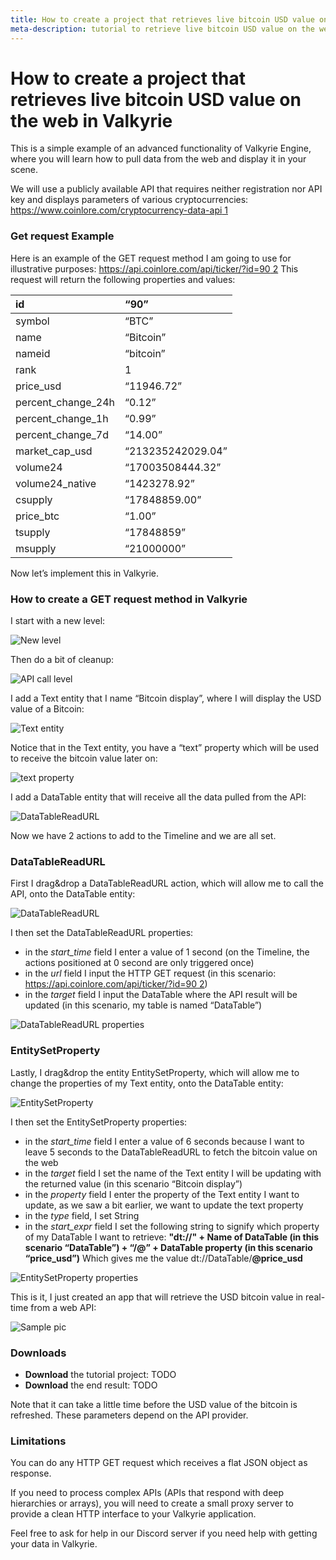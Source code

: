 ```yaml
---
title: How to create a project that retrieves live bitcoin USD value on the web in Valkyrie
meta-description: tutorial to retrieve live bitcoin USD value on the web in Valkyrie
---
```

# How to create a project that retrieves live bitcoin USD value on the web in Valkyrie

This is a simple example of an advanced functionality of Valkyrie Engine, where you will learn how to pull data from the web and display it in your scene.

We will use a publicly available API that requires neither registration nor API key and displays parameters of various cryptocurrencies: [https://www.coinlore.com/cryptocurrency-data-api 1](https://www.coinlore.com/cryptocurrency-data-api)

### Get request Example
Here is an example of the GET request method I am going to use for illustrative purposes: [https://api.coinlore.com/api/ticker/?id=90 2](https://api.coinlore.com/api/ticker/?id=90)
This request will return the following properties and values:

| id                 | “90”              |
| :----------------- | :---------------- |
| symbol             | “BTC”             |
| name               | “Bitcoin”         |
| nameid             | “bitcoin”         |
| rank               | 1                 |
| price_usd          | “11946.72”        |
| percent_change_24h | “0.12”            |
| percent_change_1h  | “0.99”            |
| percent_change_7d  | “14.00”           |
| market_cap_usd     | “213235242029.04” |
| volume24           | “17003508444.32”  |
| volume24_native    | “1423278.92”      |
| csupply            | “17848859.00”     |
| price_btc          | “1.00”            |
| tsupply            | “17848859”        |
| msupply            | “21000000”        |

Now let’s implement this in Valkyrie.

### How to create a GET request method in Valkyrie

I start with a new level:

![New level](https://aws1.discourse-cdn.com/standard11/uploads/talansoft/optimized/1X/ba78622bf54de4a37fcd01c21adda72899bb83a7_2_690x266.png)

Then do a bit of cleanup:

![API call level](https://aws1.discourse-cdn.com/standard11/uploads/talansoft/original/1X/18614d30bc9468fe580b4079ad9983f923ad158a.png)

I add a Text entity that I name “Bitcoin display”, where I will display the USD value of a Bitcoin:

![Text entity](https://aws1.discourse-cdn.com/standard11/uploads/talansoft/original/1X/c57bf4d54163b0ba58a0c23f37f97d0c2d0e6443.png)

Notice that in the Text entity, you have a “text” property which will be used to receive the bitcoin value later on:

![text property](https://aws1.discourse-cdn.com/standard11/uploads/talansoft/original/1X/042ab0e0e44b99083ad3715c6b389e5c60f77c52.png)

I add a DataTable entity that will receive all the data pulled from the API:

![DataTableReadURL](https://aws1.discourse-cdn.com/standard11/uploads/talansoft/original/1X/1cc38200c58d3d4cb9a10873c77c3f2344d2ff85.png)

Now we have 2 actions to add to the Timeline and we are all set.

### DataTableReadURL

First I drag&drop a DataTableReadURL action, which will allow me to call the API, onto the DataTable entity:

![DataTableReadURL](https://aws1.discourse-cdn.com/standard11/uploads/talansoft/optimized/1X/94552abf54b5e0ab1eb022b6ed101ea4cce82e2a_2_482x158.png)

I then set the DataTableReadURL properties:
- in the *start_time* field I enter a value of 1 second (on the Timeline, the actions positioned at 0 second are only triggered once)
- in the *url* field I input the HTTP GET request (in this scenario: [https://api.coinlore.com/api/ticker/?id=90 2](https://api.coinlore.com/api/ticker/?id=90))
- in the *target* field I input the DataTable where the API result will be updated (in this scenario, my table is named “DataTable”)

![DataTableReadURL properties](https://aws1.discourse-cdn.com/standard11/uploads/talansoft/original/1X/cbe32275c83ce22eec96c1f5ee316b92a82d059e.png)

### EntitySetProperty

Lastly, I drag&drop the entity EntitySetProperty, which will allow me to change the properties of my Text entity, onto the DataTable entity:

![EntitySetProperty](https://aws1.discourse-cdn.com/standard11/uploads/talansoft/original/1X/21fcddebb85f5fdd25844672f23161c3a2c8f486.png)

I then set the EntitySetProperty properties:
- in the *start_time* field I enter a value of 6 seconds because I want to leave 5 seconds to the DataTableReadURL to fetch the bitcoin value on the web
- in the *target* field I set the name of the Text entity I will be updating with the returned value (in this scenario “Bitcoin display”)
- in the *property* field I enter the property of the Text entity I want to update, as we saw a bit earlier, we want to update the text property
- in the *type* field, I set String
- in the *start_expr* field I set the following string to signify which property of my DataTable I want to retrieve:
  **"dt://" + Name of DataTable (in this scenario “DataTable”) + “/@” + DataTable property (in this scenario “price_usd”)**
  Which gives me the value dt://DataTable/**@price_usd**

![EntitySetProperty properties](https://aws1.discourse-cdn.com/standard11/uploads/talansoft/original/1X/6f84ddf6b0875e76a292582f7fdbe95010ff0b6e.png)

This is it, I just created an app that will retrieve the USD bitcoin value in real-time from a web API:

![Sample pic](https://aws1.discourse-cdn.com/standard11/uploads/talansoft/optimized/1X/9bbcced4e12017d6efa8c090ae1b588d1c1ab37e_2_690x201.png)

### Downloads
- **Download** the tutorial project: TODO
- **Download** the end result: TODO

Note that it can take a little time before the USD value of the bitcoin is refreshed. These parameters depend on the API provider.

### Limitations

You can do any HTTP GET request which receives a flat JSON object as response.

If you need to process complex APIs (APIs that respond with deep hierarchies or arrays), you will need to create a small proxy server to provide a clean HTTP interface to your Valkyrie application.

Feel free to ask for help in our Discord server if you need help with getting your data in Valkyrie.
